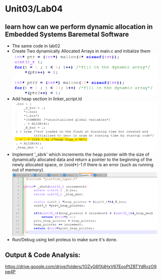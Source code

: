 # Unit03/Lab04
## learn how can we perform dynamic allocation in Embedded Systems Baremetal Software
- The same code in lab02
- Create Two dynamically Allocated Arrays in main.c and initialize them
![alt text](image.png)
- Add heap section in linker_script.ld
![alt text](image-2.png)
- Implement '_sbrk' which increments the heap pointer with the size of dynamically allocated data and return a pointer to the beginning of the newly allocated space, or (void*)-1 if there is an error (such as running out of memory).
![alt text](image-3.png)
- Run/Debug using keil proteus to make sure it's done.
## Output & Code Analysis:
https://drive.google.com/drive/folders/1OZyG6fXdHxV67EooPtZBTYdRvzO9pe4P